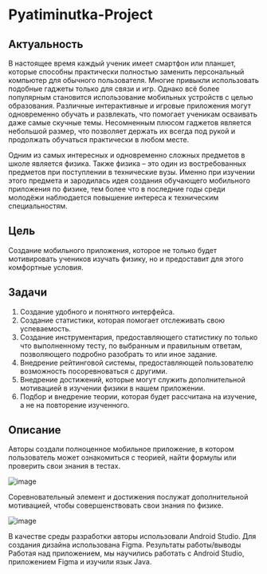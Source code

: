 # Pyatiminutka-Project
## Актуальность
В настоящее время каждый ученик имеет смартфон или планшет, которые способны практически полностью заменить персональный компьютер для обычного пользователя. Многие привыкли использовать подобные гаджеты только для связи и игр. Однако всё более популярным становится использование мобильных устройств с целью образования. Различные интерактивные и игровые приложения могут одновременно обучать и развлекать, что помогает ученикам осваивать даже самые скучные темы. Несомненным плюсом гаджетов является небольшой размер, что позволяет держать их всегда под рукой и продолжать обучаться практически в любом месте.

Одним из самых интересных и одновременно сложных предметов в школе является физика. Также физика – это один из востребованных предметов при поступлении в технические вузы. Именно при изучении этого предмета и зародилась идея создания обучающего мобильного приложения по физике, тем более что в последние годы среди молодёжи наблюдается повышение интереса к техническим специальностям.

## Цель
Создание мобильного приложения, которое не только будет мотивировать учеников изучать физику, но и предоставит для этого комфортные условия.

## Задачи
1. Создание удобного и понятного интерфейса.
2. Создание статистики, которая помогает отслеживать свою успеваемость.
3. Создание инструментария, предоставляющего статистику по только что выполненному тесту, по выбранным и правильным ответам, позволяющего подробно разобрать то или иное задание.
4. Внедрение рейтинговой системы, предоставляющей пользователю возможность посоревноваться с другими.
5. Внедрение достижений, которые могут служить дополнительной мотивацией в изучении физики в нашем приложении.
6. Подбор и внедрение теории, которая будет рассчитана на изучение, а не на повторение изученного.

## Описание
Авторы создали полноценное мобильное приложение, в котором пользователь может ознакомиться с теорией, найти формулы или проверить свои знания в тестах.

![image](https://user-images.githubusercontent.com/63075683/202753635-c292a2f0-df81-4409-b409-eb67898924a3.png)

Соревновательный элемент и достижения послужат дополнительной мотивацией, чтобы совершенствовать свои знания по физике.

![image](https://user-images.githubusercontent.com/63075683/202753796-fe46279d-d694-46fb-adba-939787e44aec.png)

В качестве среды разработки авторы использовали Android Studio. Для создания дизайна использована Figma.
Результаты работы/выводы
Работая над приложением, мы научились работать с Android Studio, приложением Figma и изучили язык Java.
